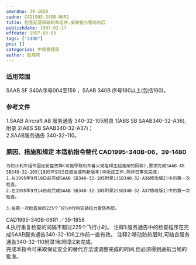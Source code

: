 ```yaml
---
amendno: 39-1858  
cadno: CAD1995-340B-06R1  
title: 检查起落架碳刹车组件,安装扭力管防热层  
publishdate: 1997-02-27  
effdate: 1997-03-03  
tags: ["340B"]  
pns: []  
categories: 中南管理局  
author: 赵燕莉  
---
```

  
### 适用范围  
SAAB SF 340A序号004至159；     SAAB 340B 序号160以上(包括160)。  
  
<!--more-->  
### 参考文件  
1.SAAB Aircraft AB 服务通告 340-32-105附录 1(ABS SB SAAB340-32-A36),附录 2(ABS SB SAAB340-32-A37)；  
    2.SAAB服务通告 340-32-110。  
  
### 原因、措施和规定 本适航指令替代 CAD1995-340B-06，39-1480  
    为防止刹车组件固定轮盘故障(可能导致刹车着火或阻碍主起落架的回收),要求完成SAAB AB SB340-32-105(1995年9月5日颁发或昀新版本)中所述工作,除非已事先完成:  
    1.在1995年9月10日前完成SAAB SB340-32-105附录1(SB340-32-A36修改版2)中的第一次检查。  
    2.在1995年9月14日前完成SAAB SB340-32-105附录2(SB340-32-A37修改版1)中的第一次检查。  
  
    3.在第一次检查后的225个飞行小时内安装扭力管防热层。  
 CAD1995-340B-06R1 ／39-1858  
    4.执行重复检查的间隔不超过225个飞行小时。   注释1:服务通告中的检查程序在完成SAAB服务通告340-32-106工作前一直有效。   注释2:移动防热层时,可结合服务通告340-32-110附录1和附录2来完成。  
    完成本指令可采取保证安全的替代方法或调整完成的时间,但必须得到适航当局的批准。  
